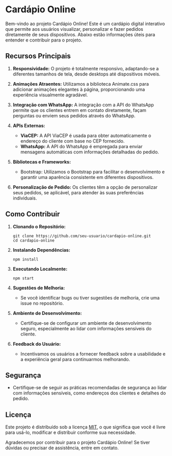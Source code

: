 # Cardápio Online

Bem-vindo ao projeto Cardápio Online! Este é um cardápio digital interativo que permite aos usuários visualizar, personalizar e fazer pedidos diretamente de seus dispositivos. Abaixo estão informações úteis para entender e contribuir para o projeto.

## Recursos Principais

1. **Responsividade:** O projeto é totalmente responsivo, adaptando-se a diferentes tamanhos de tela, desde desktops até dispositivos móveis.

2. **Animações Atraentes:** Utilizamos a biblioteca Animate.css para adicionar animações elegantes à página, proporcionando uma experiência visualmente agradável.

3. **Integração com WhatsApp:** A integração com a API do WhatsApp permite que os clientes entrem em contato diretamente, façam perguntas ou enviem seus pedidos através do WhatsApp.

4. **APIs Externas:**
   - **ViaCEP:** A API ViaCEP é usada para obter automaticamente o endereço do cliente com base no CEP fornecido.
   - **WhatsApp:** A API do WhatsApp é empregada para enviar mensagens automáticas com informações detalhadas do pedido.

5. **Bibliotecas e Frameworks:**
   - Bootstrap: Utilizamos o Bootstrap para facilitar o desenvolvimento e garantir uma aparência consistente em diferentes dispositivos.

6. **Personalização de Pedido:** Os clientes têm a opção de personalizar seus pedidos, se aplicável, para atender às suas preferências individuais.

## Como Contribuir

1. **Clonando o Repositório:**
   ```
   git clone https://github.com/seu-usuario/cardapio-online.git
   cd cardapio-online
   ```

2. **Instalando Dependências:**
   ```
   npm install
   ```

3. **Executando Localmente:**
   ```
   npm start
   ```

4. **Sugestões de Melhoria:**
   - Se você identificar bugs ou tiver sugestões de melhoria, crie uma issue no repositório.

5. **Ambiente de Desenvolvimento:**
   - Certifique-se de configurar um ambiente de desenvolvimento seguro, especialmente ao lidar com informações sensíveis do cliente.

6. **Feedback do Usuário:**
   - Incentivamos os usuários a fornecer feedback sobre a usabilidade e a experiência geral para continuarmos melhorando.

## Segurança

- Certifique-se de seguir as práticas recomendadas de segurança ao lidar com informações sensíveis, como endereços dos clientes e detalhes do pedido.

## Licença

Este projeto é distribuído sob a licença [MIT](LICENSE), o que significa que você é livre para usá-lo, modificar e distribuir conforme sua necessidade.

Agradecemos por contribuir para o projeto Cardápio Online! Se tiver dúvidas ou precisar de assistência, entre em contato.